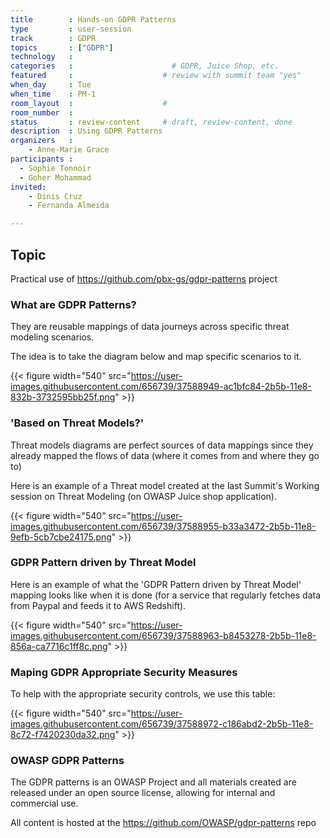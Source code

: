 ```yaml
---
title        : Hands-on GDPR Patterns
type         : user-session
track        : GDPR
topics       : ["GDPR"]
technology   :
categories   :                      # GDPR, Juice Shop, etc.
featured     :                    # review with summit team "yes"
when_day     : Tue
when_time    : PM-1
room_layout  :                    #
room_number  :
status       : review-content     # draft, review-content, done
description  : Using GDPR Patterns
organizers   :
    - Anne-Marie Grace
participants :
  - Sophie Tonnoir
  - Goher Mohammad
invited:
    - Dinis Cruz
    - Fernanda Almeida

---
```


## Topic

Practical use of https://github.com/pbx-gs/gdpr-patterns project

### What are GDPR Patterns?

They are reusable mappings of data journeys across specific threat modeling scenarios.

The idea is to take the diagram below and map specific scenarios to it.

{{< figure  width="540" src="https://user-images.githubusercontent.com/656739/37588949-ac1bfc84-2b5b-11e8-832b-3732595bb25f.png" >}}


### 'Based on Threat Models?'

Threat models diagrams are perfect sources of data mappings since they already mapped the flows of data (where it comes from and where they go to)

Here is an example of a Threat model created at the last Summit's Working session on Threat Modeling (on OWASP Juice shop application).

{{< figure  width="540" src="https://user-images.githubusercontent.com/656739/37588955-b33a3472-2b5b-11e8-9efb-5cb7cbe24175.png" >}}


### GDPR Pattern driven by Threat Model

Here is an example of what the 'GDPR Pattern driven by Threat Model' mapping looks like when it is done (for a service that regularly fetches data from Paypal and feeds it to AWS Redshift).

{{< figure  width="540" src="https://user-images.githubusercontent.com/656739/37588963-b8453278-2b5b-11e8-856a-ca7716c1ff8c.png" >}}

### Maping GDPR Appropriate Security Measures

To help with the appropriate security controls, we use this table:

{{< figure  width="540" src="https://user-images.githubusercontent.com/656739/37588972-c186abd2-2b5b-11e8-8c72-f7420230da32.png" >}}


### OWASP GDPR Patterns

The GDPR patterns is an OWASP Project and all materials created are released under an open source license, allowing for internal and commercial use.

All content is hosted at the https://github.com/OWASP/gdpr-patterns repo
